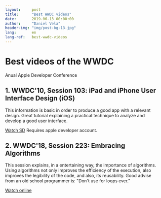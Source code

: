 ```yaml
---
layout:     post
title:      "Best WWDC videos"
date:       2019-06-13 00:00:00
author:     "Daniel Vela"
header-img: "img/post-bg-13.jpg"
lang:       en
lang-ref:   best-wwdc-videos
---
```


# Best videos of the WWDC

Anual Apple Developer Conference

## 1. WWDC'10, Session 103: iPad and iPhone User Interface Design (iOS)

This information is basic in order to produce a good app with a relevant design. Great tutorial explaining a practical technique to analyze and develop a good user interface.

[Watch SD](https://download.developer.apple.com/videos/wwdc_2010__sd/session_103__ipad_and_iphone_user_interface_design.mov) Requires apple developer account.

## 2. WWDC'18, Session 223: Embracing Algorithms

This session explains, in a entertaining way, the importance of algorithms. Using algorithms not only improves the efficiency of the execution, also improves the legibility of the code, and also, its reusability. Good advise from an old school programmer is: "Don't use for loops ever."

[Watch online](https://developer.apple.com/videos/play/wwdc2018/223/)